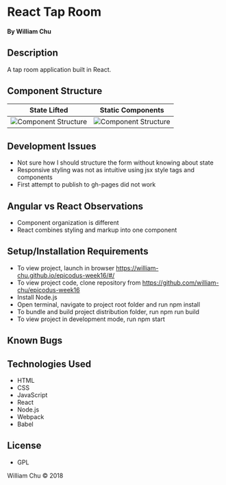 # **React Tap Room**

#### By William Chu

## Description

A tap room application built in React.

## Component Structure

| State Lifted | Static Components |
| ------------ | ---------------- |
| ![Component Structure](https://raw.githubusercontent.com/william-chu/epicodus-week16-17/master/component_structurenew.png) | ![Component Structure](https://raw.githubusercontent.com/william-chu/epicodus-week16-17/master/component_structure.png) |

## Development Issues
* Not sure how I should structure the form without knowing about state
* Responsive styling was not as intuitive using jsx style tags and components
* First attempt to publish to gh-pages did not work

## Angular vs React Observations
* Component organization is different
* React combines styling and markup into one component

## Setup/Installation Requirements

* To view project, launch in browser https://william-chu.github.io/epicodus-week16/#/
* To view project code, clone repository from https://github.com/william-chu/epicodus-week16
* Install Node.js
* Open terminal, navigate to project root folder and run npm install
* To bundle and build project distribution folder, run npm run build
* To view project in development mode, run npm start

## Known Bugs

## Technologies Used

* HTML
* CSS
* JavaScript
* React
* Node.js
* Webpack
* Babel

## License

* GPL

William Chu © 2018
